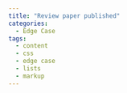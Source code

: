 ```yaml
---
title: "Review paper published"
categories:
  - Edge Case
tags:
  - content
  - css
  - edge case
  - lists
  - markup
---
```

